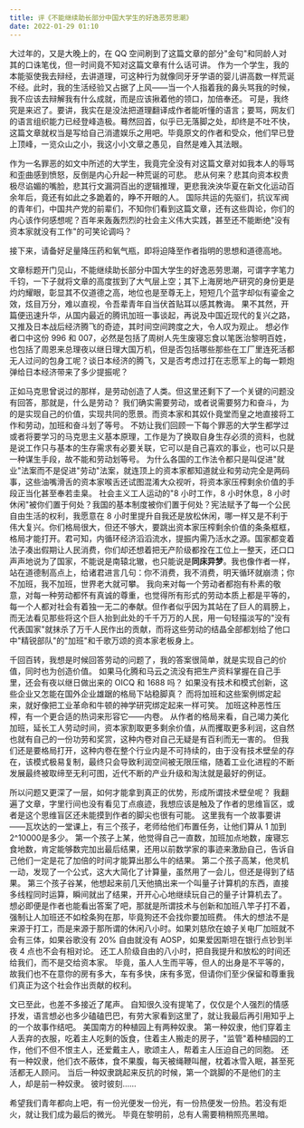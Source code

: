 ```yaml
---
title: 评《不能继续助长部分中国大学生的好逸恶劳思潮》
date: 2022-01-29 01:10
---
```

大过年的，又是大晚上的，在 QQ 空间刷到了这篇文章的部分"金句"和同龄人对其的口诛笔伐，但一时间竟不知对这篇文章有什么话可讲。
作为一个学生，我的本能驱使我去辩经，去讲道理，可这种行为就像同牙牙学语的婴儿讲高数一样荒诞不经。此时，我的生活经验又占据了上风——当一个人指着我的鼻头骂我的时候，我不应该去辩解我有什么成就，而是应该揪着他的领口，加倍奉还。
可是，我终究是来迟了。要讲，我实在是没法把道理翻译成作者能听懂的语言；要骂，网友们的语言组织能力已经登峰造极。蓦然回首，似乎已无落脚之处，却终是不吐不快，这篇文章就权当是写给自己消遣娱乐之用吧。毕竟原文的作者和受众，他们早已登上顶峰，一览众山之小，我这小小文章之愚见，自然是难入其法眼。

作为一名罪恶的如文中所述的大学生，我竟完全没有对这篇文章对如我本人的辱骂和歪曲感到愤怒，反倒是内心升起一种荒诞的可悲。
悲从何来？悲其向资本权贵极尽谄媚的嘴脸，悲其行文漏洞百出的逻辑推理，更悲我泱泱华夏在新文化运动百余年后，竟还有如此之多跪着的，睁不开眼的人。
国际共运的先驱们，抗议军阀的青年们，中国共产党的前辈们，不知你们看到这篇文章，还有这些舆论，你们的内心该作何感想呢？百年来轰轰烈烈的社会主义伟大实践，甚至还不能断绝"没有资本家就没有工作"的可笑论调吗？

接下来，请备好足量降压药和氧气瓶，即将迫降至作者指明的思想和道德高地。

文章标题开门见山，不能继续助长部分中国大学生的好逸恶劳思潮，可谓字字笔力千钧，一下子就将文章的高度拔到了大气层上空；其下上海房地产研究的身份更是灼灼耀眼，彰显其不仅道德之高，地位也是至尊无上，短短几个蓝字却似有鎏金之效，炫目万分，难以直视，令吾辈青年自当伏首贴耳以感其教诲。
果不其然，开篇便迅速升华，从国内最近的腾讯加班一事谈起，再说及中国近现代的复兴之路，又推及日本战后经济腾飞的奇迹，其时间空间跨度之大，令人叹为观止。
想必作者口中这份 996 和 007，必然是包括了周树人先生废寝忘食以笔医治黎明百姓，也包括了周恩来总理夜以继日理大国万机，但是否包括哪些那些在工厂里连死活都无人过问的包身工呢？谈日本经济的腾飞，又是否考虑过打在志愿军上的每一颗炮弹给日本经济带来了多少提振呢？

正如马克思曾说过的那样，是劳动创造了人类。但这里还剩下了一个关键的问题没有回答，那就是，什么是劳动？
我们确实需要劳动，或者说需要努力和奋斗，为的是实现自己的价值，实现共同的愿景。而资本家和其奴仆竟堂而皇之地直接将工作和劳动，加班和奋斗划了等号。
不妨让我们回顾一下每个罪恶的大学生都学过或者将要学习的马克思主义基本原理，工作是为了换取自身生存必须的资料，也就是说工作只与基本的生存需求有必要关联，它可以是自己喜欢的事业，也可以只是一种谋生手段，故不能和劳动划等号。
为什么各国的工作法令都只是叫促进"就业"法案而不是促进"劳动"法案，就连顶上的资本家都知道就业和劳动完全是两码事，这些油嘴滑舌的资本家喉舌还试图混淆大众视听，将资本家压榨剩余价值的手段正当化甚至奉若圭臬。
社会主义工人运动的"8 小时工作，8 小时休息，8 小时休闲"被你们置于何处？我国的基本制度被你们置于何处？宪法赋予了每一个公民自由生活的权利，我愿意在 8 小时里提升自我还是放松休闲，哪一样又是不利于伟大复兴。你们格局很大，但还不够大，要跳出资本家压榨剩余价值的条条框框，格局才能打开。君可知，内循环经济滔滔流水，提振内需乃活水之源。国家都变着法子凑出假期让人民消费，你们却还想着把无产阶级都拴在工位上一整天，还口口声声地说为了国家，不能说是南辕北辙，也只能说是**同床异梦**。我也像作者一样，站在道德制高点上，给诸君进言几句：你不消费，我不消费，明天循环就崩溃；你不加班，我不加班，世界老大就可攀。
我向来对每一个劳动者都抱有朴素的敬意，对每一种劳动都怀有真诚的尊重，也觉得所有形式的劳动本质上都是平等的，每一个人都对社会有着独一无二的奉献。但作者似乎因为其站在了巨人的肩膀上，而无法看见那些将这个巨人抬到此处的千千万万的人民，用一句轻描淡写的"没有代表国家"就抹杀了万千人民作出的贡献，而将这些劳动的结晶全部都划给了他口中"精锐部队"的"加班"和千歌万颂的资本家老板身上。

千回百转，我想是时候回答劳动的问题了，我的答案很简单，就是实现自己的价值，同时也为创造价值。
如果马化腾和马云之流没有把生产资料掌握在自己手里，还会有夜以继日做出来的 OICQ 和 1688 吗？
如果没有技术和模式创新，这些企业又怎能在国外企业雄踞的格局下站稳脚真？
而将加班和这些案例绑定起来，就好像把工业革命和牛顿的神学研究绑定起来一样可笑。
加班这种恶性压榨，有一个更合适的热词来形容它——内卷。
从作者的格局来看，自己竭力美化加班，延长工人劳动时间，资本家割取更多剩余价值，从而攫取更多利润，这自然也就有自己的一份功劳和奖赏，这种内卷对自己无疑是有百利而无一害的。
但我们还是要格局打开，这种内卷在整个行业内是不可持续的，由于没有技术壁垒的存在，该模式极易复制，最终只会导致利润空间被无限压缩，随着工业化进程的不断发展最终被取缔至无利可图，近代不断的产业升级和淘汰就是最好的例证。

所以问题又更深了一层，如何才能拿到真正的优势，形成所谓技术壁垒呢？
我翻遍了文章，字里行间也没有看见丁点痕迹，我想应该是触及了作者的思维盲区，或者是这个思维盲区还未能摸到作者的脚尖也很有可能。
这里我有一个故事要讲——瓦坎达的一堂课上，有三个孩子，老师给他们布置任务，让他们算从 1 加到 2^10000是多少。
第一个孩子上某，他觉得自己一直数，加班加点地数，废寝忘食地数，肯定能够数完加出最后结果，还用以前数学家的事迹来激励自己，告诉自己他们一定是花了加倍的时间才能算出那么牛的结果。
第二个孩子高某，他灵机一动，发现了一个公式，这大大简化了计算量，虽然用了一会儿，但还是得到了结果。
第三个孩子谷某，他想起来前几天他搞出来一个叫量子计算机的东西，直接多线程同时运算，瞬间就出了结果，开开心心地继续玩自己的量子计算机去了。
想必即便是作者也能看出答案了吧，那就是所谓技术与创新和加班八竿子打不着，强制让人加班还不如栓条狗在那，毕竟狗还不会找你要加班费。
伟大的想法不是来源于打工，而是来源于那所谓的休闲八小时。如果刘慈欣在娘子关电厂加班就不会有三体，如果谷歌没有 20% 自由就没有 AOSP，如果爱因斯坦在银行点钞到半夜 4 点也不会有相对论。
还工人阶级自由的八小时，把自我提升和放松的时间还给我们，而不是交给资本家。
毕竟，虽人人生而平等，但人的出身是不平等的，故我们也不在意你的房有多大，车有多快，床有多宽，但请你们至少保留和尊重我们真正为这个社会作出贡献的权利。

文已至此，也差不多接近了尾声。
自知很久没有提笔了，仅仅是个人强烈的情感抒发，语言想必也多少磕磕巴巴，有劳大家看到这里了，就让我最后再引用知乎上的一个故事作结吧。
美国南方的种植园上有两种奴隶。
第一种奴隶，他们穿着主人丢弃的衣服，吃着主人吃剩的饭食，住着主人搬走的房子，"监管"着种植园的工作，他们不但不恨主人，还爱戴主人，歌颂主人，帮着主人压迫自己的同胞。
还有一种奴隶，他们衣不蔽体，食不果腹，每天被绳鞭叫醒，枕着冰雪入眠，甚至死活都无人顾问。
当后一种奴隶跳起来反抗的时候，第一个跳脚的不是他们的主人，却是前一种奴隶。
彼时彼刻……

希望我们青年都向上吧，有一份光便发一份光，有一份热便发一份热。若没有炬火，就让我们成为最后的微光。
毕竟在黎明前，总有人需要稍稍照亮黑暗。


